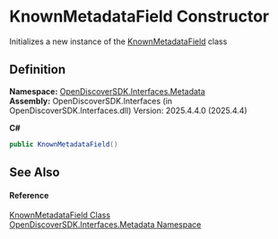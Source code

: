 # KnownMetadataField Constructor


Initializes a new instance of the <a href="a4b5275b-c507-047c-66df-6eb5d206a3a3">KnownMetadataField</a> class



## Definition
**Namespace:** <a href="520b27cc-9ac9-4549-2981-558ed96ae428">OpenDiscoverSDK.Interfaces.Metadata</a>  
**Assembly:** OpenDiscoverSDK.Interfaces (in OpenDiscoverSDK.Interfaces.dll) Version: 2025.4.4.0 (2025.4.4)

**C#**
``` C#
public KnownMetadataField()
```



## See Also


#### Reference
<a href="a4b5275b-c507-047c-66df-6eb5d206a3a3">KnownMetadataField Class</a>  
<a href="520b27cc-9ac9-4549-2981-558ed96ae428">OpenDiscoverSDK.Interfaces.Metadata Namespace</a>  

